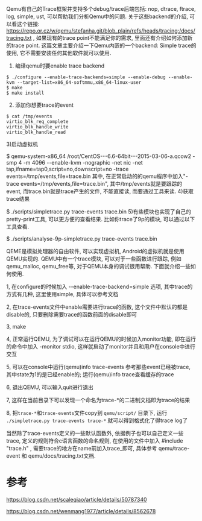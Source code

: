 
Qemu有自己的Trace框架并支持多个debug/trace后端包括: nop, dtrace, ftrace, log, simple, ust, 可以帮助我们分析Qemu中的问题. 关于这些backend的介绍, 可以看这个链接:  https://repo.or.cz/w/qemu/stefanha.git/blob_plain/refs/heads/tracing:/docs/tracing.txt , 如果现有的trace point不能满足你的需求, 里面还有介绍如何添加新的trace point. 这篇文章主要介绍一下Qemu内嵌的一个backend: Simple trace的使用, 它不需要安装任何其他软件就可以使用. 

1) 编译qemu时要enable trace backend

```
$ ./configure --enable-trace-backends=simple --enable-debug --enable-kvm --target-list=x86_64-softmmu,x86_64-linux-user
$ make
$ make install
```

2) 添加你想要trace的event

```
$ cat /tmp/events
virtio_blk_req_complete
virtio_blk_handle_write
virtio_blk_handle_read
```

3)启动虚拟机

$ qemu-system-x86_64 /root/CentOS---6.6-64bit---2015-03-06-a.qcow2 -smp 4 -m 4096 --enable-kvm -nographic -net nic -net tap,ifname=tap0,script=no,downscript=no -trace events=/tmp/events,file=trace.bin
其中, 在正常启动的的qemu程序中加入"-trace events=/tmp/events,file=trace.bin", 其中/tmp/events就是要跟踪的event, 而trace.bin就是trace产生的文件, 不能直接读, 而要通过工具来读. 
4)获取trace结果

$ ./scripts/simpletrace.py trace-events trace.bin
5)有些模块也实现了自己的pretty-print工具, 可以更方便的查看结果. 比如你trace了9p的模块, 可以通过以下工具查看. 

$ ./scripts/analyse-9p-simpletrace.py trace-events trace.bin




QEME是模拟处理器的自由软件, 可以实现虚拟机, Android的虚拟机就是使用QEMU实现的. QEMU中有一个trace模块, 可以对于一些函数进行跟踪, 例如qemu_malloc,  qemu_free等, 对于QEMU本身的调试很用帮助. 下面就介绍一些如何使用. 

1, 在configure的时候加入 --enable-trace-backend=simple 选项, 其中trace的方式有几种, 这里使用simple, 具体可以参考文档

2, 在trace-events文件中enable需要进行trace的函数, 这个文件中默认的都是disable的, 只要删除需要trace的函数前面的disable即可

3, make

4, 正常运行QEMU, 为了调试可以在运行QEMU的时候加入monitor功能, 即在运行的命令中加入 -monitor stdio, 这样就启动了monitor并且和用户在console中进行交互

5, 可以在console中运行(qemu)info trace-events 参考那些event已经被trace, 其中state为1的是已经enable的;  运行(qemu)info trace查看缓存的trace

6, 退出QEMU, 可以输入quit进行退出

7, 这样在当前目录下可以发现一个命名为trace-*的二进制文档即为trace的结果

8, 把`trace-*`和`trace-events`文件copy到 `qemu/script/` 目录下, 运行 `./simpletrace.py trace-events trace-*` 就可以得到格式化了得trace log了

当然除了trace-events定义的一些默认函数外, 依据例子也可以自己定义一些trace, 定义的规则符合c语言函数的命名规则, 在使用的文件中加入 #include "trace.h" , 需要trace的地方在name前加入trace_即可, 具体参考 qemu/trace-event 和 qemu/docs/tracing.txt文档. 

# 参考

https://blog.csdn.net/scaleqiao/article/details/50787340

https://blog.csdn.net/wenmang1977/article/details/8562678